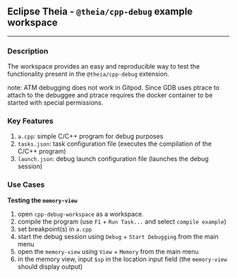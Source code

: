 ## Eclipse Theia - `@theia/cpp-debug` example workspace

---

### Description

The workspace provides an easy and reproducible way to test the functionality present in the `@theia/cpp-debug` extension.

note: ATM debugging does not work in Gitpod. Since GDB uses ptrace to attach to the debuggee and ptrace requires the docker container to be started with special permissions.

### Key Features

1. `a.cpp`: simple C/C++ program for debug purposes
2. `tasks.json`: task configuration file (executes the compilation of the C/C++ program)
3. `launch.json`: debug launch configuration file (launches the debug session)

### Use Cases

**Testing the `memory-view`**

1. open `cpp-debug-workspace` as a workspace.
2. compile the program (use `F1` + `Run Task...` and select `compile example`)
3. set breakpoint(s) in `a.cpp`
4. start the debug session using `Debug` + `Start Debugging` from the main menu
5. open the `memory-view` using `View` + `Memory` from the main menu
6. in the memory view, input `$sp` in the location input field (the `memory-view` should display output)
